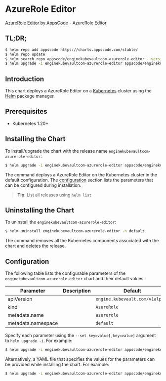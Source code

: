 # AzureRole Editor

[AzureRole Editor by AppsCode](https://appscode.com) - AzureRole Editor

## TL;DR;

```bash
$ helm repo add appscode https://charts.appscode.com/stable/
$ helm repo update
$ helm search repo appscode/enginekubevaultcom-azurerole-editor --version=v0.23.0
$ helm upgrade -i enginekubevaultcom-azurerole-editor appscode/enginekubevaultcom-azurerole-editor -n default --create-namespace --version=v0.23.0
```

## Introduction

This chart deploys a AzureRole Editor on a [Kubernetes](http://kubernetes.io) cluster using the [Helm](https://helm.sh) package manager.

## Prerequisites

- Kubernetes 1.20+

## Installing the Chart

To install/upgrade the chart with the release name `enginekubevaultcom-azurerole-editor`:

```bash
$ helm upgrade -i enginekubevaultcom-azurerole-editor appscode/enginekubevaultcom-azurerole-editor -n default --create-namespace --version=v0.23.0
```

The command deploys a AzureRole Editor on the Kubernetes cluster in the default configuration. The [configuration](#configuration) section lists the parameters that can be configured during installation.

> **Tip**: List all releases using `helm list`

## Uninstalling the Chart

To uninstall the `enginekubevaultcom-azurerole-editor`:

```bash
$ helm uninstall enginekubevaultcom-azurerole-editor -n default
```

The command removes all the Kubernetes components associated with the chart and deletes the release.

## Configuration

The following table lists the configurable parameters of the `enginekubevaultcom-azurerole-editor` chart and their default values.

|     Parameter      | Description |                  Default                   |
|--------------------|-------------|--------------------------------------------|
| apiVersion         |             | <code>engine.kubevault.com/v1alpha1</code> |
| kind               |             | <code>AzureRole</code>                     |
| metadata.name      |             | <code>azurerole</code>                     |
| metadata.namespace |             | <code>default</code>                       |


Specify each parameter using the `--set key=value[,key=value]` argument to `helm upgrade -i`. For example:

```bash
$ helm upgrade -i enginekubevaultcom-azurerole-editor appscode/enginekubevaultcom-azurerole-editor -n default --create-namespace --version=v0.23.0 --set apiVersion=engine.kubevault.com/v1alpha1
```

Alternatively, a YAML file that specifies the values for the parameters can be provided while
installing the chart. For example:

```bash
$ helm upgrade -i enginekubevaultcom-azurerole-editor appscode/enginekubevaultcom-azurerole-editor -n default --create-namespace --version=v0.23.0 --values values.yaml
```
